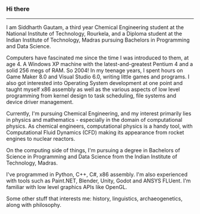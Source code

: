 ### Hi there 
---

I am Siddharth Gautam, a third year Chemical Engineering student at the National Institute of Technology, Rourkela, and a Diploma student at the Indian Institute of Technology, Madras pursuing Bachelors in Programming and Data Science. 

Computers have fascinated me since the time I was introduced to them, at age 4. A Windows XP machine with the latest-and-greatest Pentium 4 and a solid 256 megs of RAM. So 2004! In my teenage years, I spent hours on Game Maker 8.0 and Visual Studio 6.0, writing little games and programs. I also got interested into Operating System development at one point and taught myself x86 assembly as well as the various aspects of low level programming from kernel design to task scheduling, file systems and device driver management. 

Currently, I'm pursuing Chemical Engineering, and my interest primarily lies in physics and mathematics - especially in the domain of computational physics. As chemical engineers, computational physics is a handy tool, with Computational Fluid Dynamics (CFD) making its appearance from rocket engines to nuclear reactors. 

On the computing side of things, I'm pursuing a degree in Bachelors of Science in Programming and Data Science from the Indian Institute of Technology, Madras. 

I've programmed in Python, C++, C#, x86 assembly. I'm also experienced with tools such as Paint.NET, Blender, Unity, Godot and ANSYS FLUent. I'm familiar with low level graphics APIs like OpenGL.

Some other stuff that interests me: history, linguistics, archaeogenetics, along with philosophy. 
